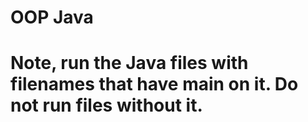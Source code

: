 # OOP Java
 
# Note, run the Java files with filenames that have main on it. Do not run files without it.
